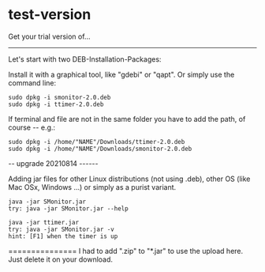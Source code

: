 # test-version
Get your trial version of...


---------
Let's start with two DEB-Installation-Packages: 

Install it with a graphical tool, like "gdebi" or "qapt". 
Or simply use the command line: 

    sudo dpkg -i smonitor-2.0.deb
    sudo dpkg -i ttimer-2.0.deb

If terminal and file are not in the same folder you have to add the path, of course -- e.g.: 

    sudo dpkg -i /home/"NAME"/Downloads/ttimer-2.0.deb
    sudo dpkg -i /home/"NAME"/Downloads/smonitor-2.0.deb


-- upgrade 20210814 ------

Adding jar files 
  for other Linux distributions (not using .deb), 
  other OS (like Mac OSx, Windows ...) 
  or simply as a purist variant.
  
    java -jar SMonitor.jar
    try: java -jar SMonitor.jar --help
    
    java -jar ttimer.jar
    try: java -jar SMonitor.jar -v
    hint: [F1] when the timer is up


===============
I had to add ".zip" to "*.jar" to use the upload here. 
Just delete it on your download.
